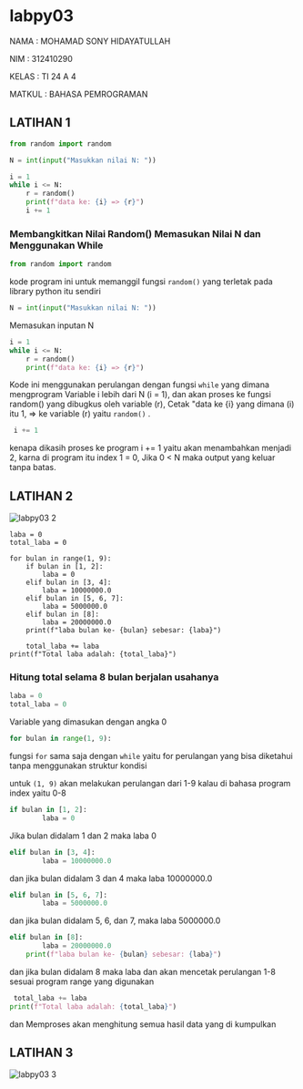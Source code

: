 # labpy03
<p>NAMA : MOHAMAD SONY HIDAYATULLAH</p>
<p>NIM : 312410290</p>
<p>KELAS : TI 24 A 4</p>
<p>MATKUL : BAHASA PEMROGRAMAN</p>

## LATIHAN 1

```Python
from random import random

N = int(input("Masukkan nilai N: "))

i = 1
while i <= N:
    r = random()
    print(f"data ke: {i} => {r}")
    i += 1
````
### Membangkitkan Nilai Random() Memasukan Nilai N dan Menggunakan While

```Python
from random import random
````
kode program ini untuk memanggil fungsi `random()` yang terletak pada library python itu sendiri

```Python
N = int(input("Masukkan nilai N: "))
````
Memasukan inputan N

```Python
i = 1
while i <= N:
    r = random()
    print(f"data ke: {i} => {r}")
````

Kode ini menggunakan perulangan dengan fungsi `while` yang dimana mengprogram Variable i lebih dari N (i = 1), dan akan proses ke fungsi random() yang dibugkus oleh variable (r), Cetak "data ke {i} yang dimana (i) itu 1, => ke variable (r) yaitu `random()` .

```Python
 i += 1
````
kenapa dikasih proses ke program i += 1 yaitu akan menambahkan menjadi 2, karna di program itu index 1 = 0, Jika 0 < N maka output yang keluar tanpa batas.

## LATIHAN 2

![labpy03 2](https://github.com/user-attachments/assets/bd834ab8-03d4-404a-92c0-511c27fa27d3)

```Pythonlaba = 0
laba = 0
total_laba = 0

for bulan in range(1, 9):
    if bulan in [1, 2]:
        laba = 0
    elif bulan in [3, 4]:
        laba = 10000000.0
    elif bulan in [5, 6, 7]:
        laba = 5000000.0
    elif bulan in [8]:
        laba = 20000000.0
    print(f"laba bulan ke- {bulan} sebesar: {laba}")
    
    total_laba += laba
print(f"Total laba adalah: {total_laba}")
````

### Hitung total selama 8 bulan berjalan usahanya

```python
laba = 0
total_laba = 0
````
Variable yang dimasukan dengan angka 0

```Python
for bulan in range(1, 9):
````

fungsi `for` sama saja dengan `while` yaitu for perulangan yang bisa diketahui tanpa menggunakan struktur kondisi

untuk `(1, 9)` akan melakukan perulangan dari 1-9 kalau di bahasa program index yaitu 0-8

```Python
if bulan in [1, 2]:
        laba = 0
````

Jika bulan didalam 1 dan 2 maka laba 0

```Python
elif bulan in [3, 4]:
        laba = 10000000.0
````

dan jika bulan didalam 3 dan 4 maka laba 10000000.0

```Python
elif bulan in [5, 6, 7]:
        laba = 5000000.0
````

dan jika bulan didalam 5, 6, dan 7, maka laba 5000000.0

```Python
elif bulan in [8]:
        laba = 20000000.0
    print(f"laba bulan ke- {bulan} sebesar: {laba}")
````

dan jika bulan didalam 8 maka laba dan akan mencetak perulangan 1-8 sesuai program range yang digunakan

```Python
 total_laba += laba
print(f"Total laba adalah: {total_laba}")
````

dan Memproses akan menghitung semua hasil data yang di kumpulkan 

## LATIHAN 3

![labpy03 3](https://github.com/user-attachments/assets/68c68069-caa4-4855-9912-8b5add354b29)

```Python

````
